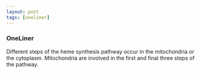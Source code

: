 ```yaml
---
layout: post
tags: [oneliner]
---
```



### OneLiner

Different steps of the heme synthesis pathway occur in the mitochondria or the cytoplasm.  Mitochondria are involved in the first and final three steps of the pathway.
